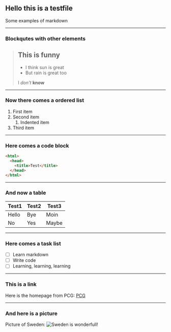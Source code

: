 ## Hello this is a testfile

Some examples of markdown

---

### Blockqutes with other elements

> ## This is funny
>
>  - I think sun is great
>  - But rain is great too
>
>  I *don't* **know**

---

### Now there comes a ordered list

1. First item
2. Second item
   1. Indented item
3. Third item

---

### Here comes a code block

```html
<html>
  <head>
    <title>Test</title>
  </head>
</html>
```

---

### And now a table

| Test1 | Test2 | Test3 |
| ------ | ------ | ------ |
| Hello | Bye | Moin |
| No | Yes | Maybe |

---

### Here comes a task list

- [ ] Learn markdown
- [ ] Write code
- [ ] Learning, learning, learning

---

### This is a link
Here is the homepage from PCG: [PCG](https://pcg.io/de/)

---

### And here is a picture

Picture of Sweden: ![Sweden is wonderfull!]()
